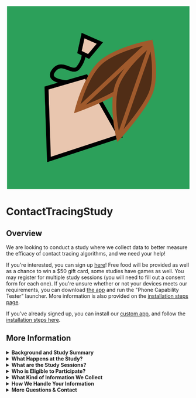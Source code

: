 ![logo image](CoCoTLogoFull.svg)
# ContactTracingStudy

## Overview
We are looking to conduct a study where we collect data to better measure the efficacy of contact tracing algorithms, and we need your help!

If you're interested, you can sign up [here](https://forms.gle/KyJ7SJerBSGg8eyC7)!
Free food will be provided as well as a chance to win a $50 gift card, some studies have games as well.
You may register for multiple study sessions (you will need to fill out a consent form for each one).
If you're unsure whether or not your devices meets our requirements, you can download [the app](https://github.com/TrevorGKann/ContactTracingStudy/raw/main/CoCoT_App.apk) and run the "Phone Capability Tester" launcher. 
More information is also provided on the [installation steps page](app_install.md).

If you've already signed up, you can install our [custom app](https://github.com/TrevorGKann/ContactTracingStudy/raw/main/CoCoT_App.apk), and follow the [installation steps here](app_install.md).

## More Information

<details>
<summary><b>Background and Study Summary</b></summary>

COVID-19 is an airborne-transmitted virus that has already claimed over 6 million lives globally.
However, it is not the first pandemic that humanity has faced and may not be the last. 
Historically, contact tracing was used to combat the spread of ilnesses: by determining the contacts of infected individuals and informing those who may be at risk of their potential exposure, many infected people can self-isolate before they show symptoms or become infectious. 
This was previously done manually by trained healthcare professionals but this makes the process resource intensive to scale.
The rapid development of the COVID-19 pandemic and its fast spread made manual contact tracing less effective at slowing the spread of the virus than previous infectious diseases. 

Some researchers have proposed a solution to this problem though, in the form of automated contact tracing, whereby the prevalence of cellphones in certain communities is leveraged to help determine contacts of those who are infected. 
Many developments have been made in the field of automated contact tracing, such as making it much more privacy preserving, battery efficient, and a distributed protocol, but much work still needs to be done. 

One of these issues is the accuracy of risk assesment between users.
The current application used in the USA - [Exposure Notification](https://www.google.com/covid19/exposurenotifications/) - relies off bluetooth low energy (BLE) signals between devices, which is a notoriously noisy indicator of distances. 
Few datasets exist of these BLE signals between devices and none between many people, where contact tracing would be most effective. 
Obtaining this data is critical to studying and accurately benchmarking contact tracing algorithms. 
The current best dataset available was made for the NIST's [Too Close for Too Long (TC4TL) competition](https://tc4tlchallenge.nist.gov/), where pairs of people collected BLE data between one another.
This was a useful step but still data is needed between multiple people to determine the effects of other people or phones in the same room on BLE signals. 

The purpose of this study is to collect such a dataset for our own contact tracing algorithm studies as well as for other researchers to evaluate their algorithms. 
</details>

<details>
<summary><b>What Happens at the Study?</b></summary>

During the study, you will active our custom app to begin collecting sensor data from your phone.
This sensor data is later used to estimate your distance apart from other people in the room.
You'll also have a lanyard with a localizing sensor to tell us your precise location within the study area.

Depending on which study(ies) you participate in, we'll ask you to perform some activities (see <i>What are the Study Sessions?</i>).
Once the activities are complete, we'll collect the data from your phones as well as return the lanyards then raffle off some $50 gift cards.
</details>


<details>
<summary><b>What are the Study Sessions?</b></summary>

We will be hosting two (2) to three (3) studies for you to participate in, you may participate in as many as you'd like.
The three sessions are:

1. Indoor Unstructured
    * We will host an indoor social event and encourage mingling with others and moving around the room. To help with this, we will host an ice breaker.
    * This session will be hosted on [4/27/23 at 12:30PM](https://calendar.google.com/calendar/event?action=TEMPLATE&tmeid=MGdvOHRkOGdsY3Q4ajFqMml2bW92ZXMxOGsgY184YjBkMDQ3NmZiOTJiMDE0MGU1ZWM3MjNkOWIwMTY3NzQyZGU2YzFjZjVlYjVlNWQzYzdlNDE0NzJjOGNmNWI1QGc&tmsrc=c_8b0d0476fb92b0140e5ec723d9b0167742de6c1cf5eb5e5d3c7e41472c8cf5b5%40group.calendar.google.com)
2. Outdoor Unstructured
    * We will host an outdoor social event and provide lawn games (Bocce, Croquet, and Cornhole) to be played.
    * This session will be hosted on [5/2/23 at 12:30PM](https://calendar.google.com/calendar/event?action=TEMPLATE&tmeid=MGU0dGUwZmpudmE0ajRpYjh0NW42b3ZtNzAgY184YjBkMDQ3NmZiOTJiMDE0MGU1ZWM3MjNkOWIwMTY3NzQyZGU2YzFjZjVlYjVlNWQzYzdlNDE0NzJjOGNmNWI1QGc&tmsrc=c_8b0d0476fb92b0140e5ec723d9b0167742de6c1cf5eb5e5d3c7e41472c8cf5b5%40group.calendar.google.com). Because this one is outdoors, the timing is subject to change due to weather. 
3. Indoor Structured
    * In this study, you will be assigned sequential locations in a room. When directed, you will navigate to each location then remain there for 60 seconds to collect data. Once the data has been collected, we will direct you towards the next location.
    * This session May or may not occur; no date is currently set. 

At each study, you will be outfitted with some sensing hardware to collect data about how you move, your location relative to the environment, and your location relative to others.
We will provide food at the unstructured studies (2 & 3). All participants will have a chance to win $50 gift cards at each study (1-3).
You can view the [full calendar here](https://calendar.google.com/calendar/embed?src=c_8b0d0476fb92b0140e5ec723d9b0167742de6c1cf5eb5e5d3c7e41472c8cf5b5%40group.calendar.google.com&ctz=America%2FNew_York)
</details>

<details>
<summary><b>Who is Eligible to Participate?</b></summary>

You must be 18 years or older and be able to be physically present for the duration of the study to participate.
We prefer that you have an Android phone running Android 8.1 or higher, since we will be using them for the study to collect data.
If you do not own such a device, you may still register but your participation in the study depends on how many devices we have to loan. 
</details>


<details>
<summary><b>What Kind of Information We Collect</b></summary>

Our app collects data from the following information from your phone and its sensors:

* phone model
* accelerometer
* gyroscope
* activity
* heading
* magnetometer
* compas
* Bluetooth received signal strength (only to other phones running our app)

This information is stored locally on your device until you complete the send-off form, at which point it sends it to me anonymously.
We do not believe the information contained from these sensors can be used to infer sensitive information about you and your name is not linked to your data.
</details>


<details>
<summary><b>How We Handle Your Information</b></summary>

The data you provide us is stored locally on a machine at CMU in a locked area. 
The machine it will be retained on is locked with a password and on an encrypted disk. 

We will eventually release the data as a public dataset for future research. 
</details>

<details>
<summary><b>More Questions & Contact</b></summary>

Feel free to reach out to me at < tkann \[at\] cmu \[dot\] edu > for any more questions about the study.
</details>
